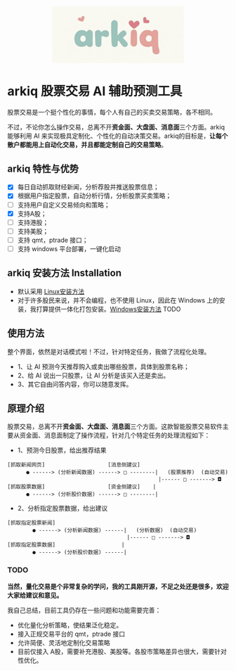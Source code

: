 <p align="center">
    <a alt="jionlp logo">
        <img src="https://raw.githubusercontent.com/dongrixinyu/arkiq/refs/heads/main/image/arkiq-logo.jpg" style="width:300px;height:auto">
    </a>
</p>

# arkiq 股票交易 AI 辅助预测工具

股票交易是一个挺个性化的事情，每个人有自己的买卖交易策略，各不相同。

不过，不论你怎么操作交易，总离不开**资金面、大盘面、消息面**三个方面。arkiq 能够利用 AI 来实现极具定制化、个性化的自动决策交易。arkiq的目标是，**让每个散户都能用上自动化交易，并且都能定制自己的交易策略**。

## arkiq 特性与优势

- [x] 每日自动抓取财经新闻，分析荐股并推送股票信息；
- [x] 根据用户指定股票，自动分析行情，分析股票买卖策略；
- [ ] 支持用户自定义交易倾向和策略；
- [x] 支持A股；
- [ ] 支持港股；
- [ ] 支持美股；
- [ ] 支持 qmt，ptrade 接口；
- [ ] 支持 windows 平台部署，一键化启动

## arkiq 安装方法 Installation

- 默认采用 [Linux安装方法](../../blob/main/docs/linux_installation.md)
- 对于许多股民来说，并不会编程，也不使用 Linux，因此在 Windows 上的安装，我打算提供一体化打包安装。[Windows安装方法](../../blob/main/docs/windows_installation.md) TODO


## 使用方法

整个界面，依然是对话模式啦！不过，针对特定任务，我做了流程化处理。

- 1、让 AI 预测今天推荐购入或卖出哪些股票，具体到股票名称；
- 2、给 AI 说出一只股票，让 AI 分析是该买入还是卖出。
- 3、其它自由问答内容，你可以随意发挥。


## 原理介绍

股票交易，总离不开**资金面、大盘面、消息面**三个方面。这款智能股票交易软件主要从资金面、消息面制定了操作流程，针对几个特定任务的处理流程如下：

- 1、预测今日股票，给出推荐结果
```
[抓取新闻网页]                    [消息侧建议]
      ● ------> (分析新闻数据) ------> □ --------|   (股票推荐)  (自动交易)
                                                |------ □ -------> ◘
[抓取股票数据]                    [资金侧建议]    |
      ● ------> (分析股价数据) ------> □ --------|

```

- 2、分析指定股票数据，给出建议
```
[抓取指定股票新闻]
        ● ------> (分析新闻数据) ------|   (分析数据)  (自动交易)
                                      |------ □ -------> ◘
[抓取指定股票数据]                     |
        ● ------> (分析股价数据) ------|

```

### TODO

**当然，量化交易是个非常复杂的学问，我的工具刚开源，不足之处还是很多，欢迎大家给建议和意见。**

我自己总结，目前工具仍存在一些问题和功能需要完善：

- 优化量化分析策略，使结果泛化稳定。
- 接入正规交易平台的 qmt，ptrade 接口
- 允许简便、灵活地定制化交易策略
- 目前仅接入 A股，需要补充港股、美股等。各股市策略差异也很大，需要针对性优化。

